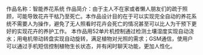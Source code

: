 作品名称：智能养花系统
作品简介：由于主人不在家或者懒人朋友们的疏于照顾，可能导致花卉干枯乃至死亡。本作品设计目的在于可以实现完全自动的养花系统不需要人为操作，避免了无人照看时花卉会死亡的情况甚至可以比人为干预下更好的实现花卉的养护工作。
本作品用52单片机控制通过检测土壤湿度实现自动浇水；用电机带动转盘实现自动旋转，满足植物对光照的需求；GSM通信，使用户可以通过手机短信控制植物生长状态，并有闲时聊天功能，更加人性化。 
